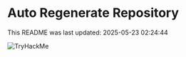 # Auto Regenerate Repository

This README was last updated: 2025-05-23 02:24:44

 ![TryHackMe](https://tryhackme.com/badge/533634)